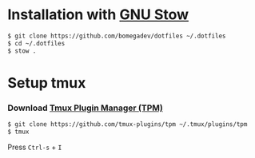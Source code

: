 # Installation with [GNU Stow](https://www.gnu.org/software/stow/manual/stow.html)

```bash
$ git clone https://github.com/bomegadev/dotfiles ~/.dotfiles
$ cd ~/.dotfiles
$ stow .
```
# Setup tmux
### Download [Tmux Plugin Manager (TPM)](https://github.com/tmux-plugins/tpm)
```bash
$ git clone https://github.com/tmux-plugins/tpm ~/.tmux/plugins/tpm
$ tmux
```
Press `Ctrl-s` + `I`
